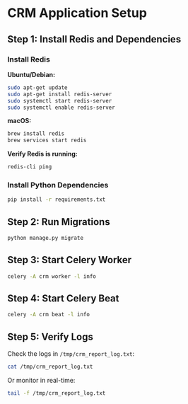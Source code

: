 # CRM Application Setup

## Step 1: Install Redis and Dependencies

### Install Redis

**Ubuntu/Debian:**

```bash
sudo apt-get update
sudo apt-get install redis-server
sudo systemctl start redis-server
sudo systemctl enable redis-server
```

**macOS:**

```bash
brew install redis
brew services start redis
```

**Verify Redis is running:**

```bash
redis-cli ping
```

### Install Python Dependencies

```bash
pip install -r requirements.txt
```

## Step 2: Run Migrations

```bash
python manage.py migrate
```

## Step 3: Start Celery Worker

```bash
celery -A crm worker -l info
```

## Step 4: Start Celery Beat

```bash
celery -A crm beat -l info
```

## Step 5: Verify Logs

Check the logs in `/tmp/crm_report_log.txt`:

```bash
cat /tmp/crm_report_log.txt
```

Or monitor in real-time:

```bash
tail -f /tmp/crm_report_log.txt
```
